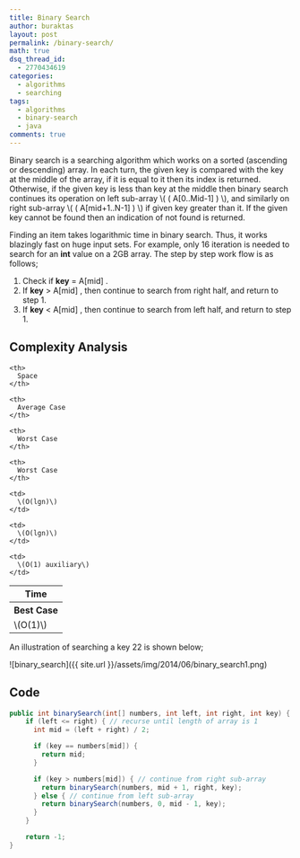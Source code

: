 ```yaml
---
title: Binary Search
author: buraktas
layout: post
permalink: /binary-search/
math: true
dsq_thread_id:
  - 2770434619
categories:
  - algorithms
  - searching
tags:
  - algorithms
  - binary-search
  - java
comments: true
---
```

Binary search is a searching algorithm which works on a sorted (ascending or descending) array. In each turn, the given key is compared with the key at the middle of the array, if it is equal to it then its index is returned. Otherwise, if the given key is less than key at the middle then binary search continues its operation on left sub-array \\( ( A[0..Mid-1] ) \\), and similarly on right sub-array \\( ( A[mid+1..N-1] ) \\) if given key greater than it. If the given key cannot be found then an indication of not found is returned.

<!--more-->

Finding an item takes logarithmic time in binary search. Thus, it works blazingly fast on huge input sets. For example, only 16 iteration is needed to search for an **int** value on a 2GB array. The step by step work flow is as follows;

<div>
  <ol>
    <li>
      Check if <b>key</b> = A[mid] .
    </li>
    <li>
      If <b>key</b> > A[mid] , then continue to search from right half, and return to step 1.
    </li>
    <li>
      If <b>key</b> < A[mid] , then continue to search from left half, and return to step 1.
    </li>
  </ol>
</div>

<h2> Complexity Analysis </h2>

<table class="TFtable">
  <tr>
    <th colspan="3">
      Time
    </th>

    <th>
      Space
    </th>
  </tr>

  <tr>
    <th>
      Best Case
    </th>

    <th>
      Average Case
    </th>

    <th>
      Worst Case
    </th>

    <th>
      Worst Case
    </th>
  </tr>

  <tr>
    <td>
      \(O(1)\)
    </td>

    <td>
      \(O(lgn)\)
    </td>

    <td>
      \(O(lgn)\)
    </td>

    <td>
      \(O(1) auxiliary\)
    </td>
  </tr>
</table>

An illustration of searching a key 22 is shown below;

![binary_search]({{ site.url }}/assets/img/2014/06/binary_search1.png)

<h2> Code </h2>

```java
public int binarySearch(int[] numbers, int left, int right, int key) {
    if (left <= right) { // recurse until length of array is 1
      int mid = (left + right) / 2;

      if (key == numbers[mid]) {
        return mid;
      }

      if (key > numbers[mid]) { // continue from right sub-array
        return binarySearch(numbers, mid + 1, right, key);
      } else { // continue from left sub-array
        return binarySearch(numbers, 0, mid - 1, key);
      }
    }

    return -1;
}
```

